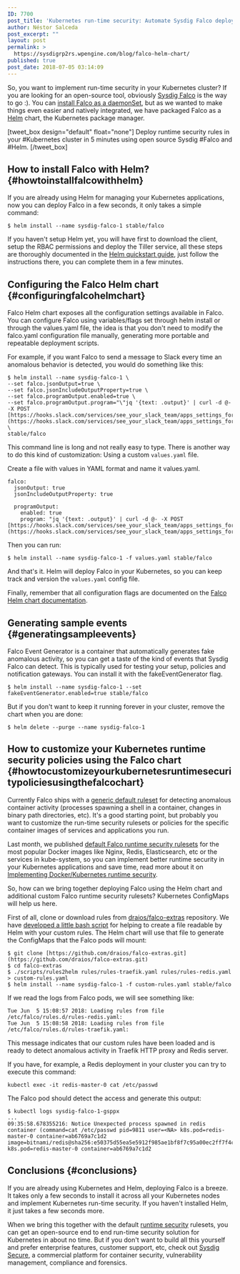 ```yaml
---
ID: 7700
post_title: 'Kubernetes run-time security: Automate Sysdig Falco deployment using Helm charts.'
author: Néstor Salceda
post_excerpt: ""
layout: post
permalink: >
  https://sysdigrp2rs.wpengine.com/blog/falco-helm-chart/
published: true
post_date: 2018-07-05 03:14:09
---
```

So, you want to implement run-time security in your Kubernetes cluster? If you are looking for an open-source tool, obviously <a href="https://sysdigrp2rs.wpengine.com/opensource/falco/" target="_blank" rel="noopener">Sysdig Falco</a> is the way to go :). You can <a href="https://sysdigrp2rs.wpengine.com/blog/runtime-security-kubernetes-sysdig-falco/" target="_blank" rel="noopener">install Falco as a daemonSet</a>, but as we wanted to make things even easier and natively integrated, we have packaged Falco as a <a href="https://helm.sh/" target="_blank" rel="noopener">Helm</a> chart, the Kubernetes package manager.

[tweet_box design="default" float="none"] Deploy runtime security rules in your #Kubernetes cluster in 5 minutes using open source Sysdig #Falco and #Helm. [/tweet_box] 

## How to install Falco with Helm? {#howtoinstallfalcowithhelm}

If you are already using Helm for managing your Kubernetes applications, now you can deploy Falco in a few seconds, it only takes a simple command:

    $ helm install --name sysdig-falco-1 stable/falco

If you haven't setup Helm yet, you will have first to download the client, setup the RBAC permissions and deploy the Tiller service, all these steps are thoroughly documented in the <a href="https://docs.helm.sh/using_helm/#quickstart-guide" target="_blank" rel="noopener">Helm quickstart guide</a>, just follow the instructions there, you can complete them in a few minutes.

## Configuring the Falco Helm chart {#configuringfalcohelmchart}

Falco Helm chart exposes all the configuration settings available in Falco. You can configure Falco using variables/flags set through helm install or through the values.yaml file, the idea is that you don't need to modify the falco.yaml configuration file manually, generating more portable and repeatable deployment scripts.

For example, if you want Falco to send a message to Slack every time an anomalous behavior is detected, you would do something like this:

    $ helm install --name sysdig-falco-1 \
    --set falco.jsonOutput=true \
    --set falco.jsonIncludeOutputProperty=true \
    --set falco.programOutput.enabled=true \
    --set falco.programOutput.program="\"jq '{text: .output}' | curl -d @- -X POST [https://hooks.slack.com/services/see_your_slack_team/apps_settings_for/a_webhook_url\](https://hooks.slack.com/services/see_your_slack_team/apps_settings_for/a_webhook_url\)"\" \
    stable/falco

This command line is long and not really easy to type. There is another way to do this kind of customization: Using a custom `values.yaml` file.

Create a file with values in YAML format and name it values.yaml.

    falco:
      jsonOutput: true
      jsonIncludeOutputProperty: true
    
      programOutput:
        enabled: true
        program: "jq '{text: .output}' | curl -d @- -X POST [https://hooks.slack.com/services/see_your_slack_team/apps_settings_for/a_webhook_url\](https://hooks.slack.com/services/see_your_slack_team/apps_settings_for/a_webhook_url\)"

Then you can run:

    $ helm install --name sysdig-falco-1 -f values.yaml stable/falco

And that's it. Helm will deploy Falco in your Kubernetes, so you can keep track and version the `values.yaml` config file.

Finally, remember that all configuration flags are documented on the <a href="https://github.com/kubernetes/charts/tree/master/stable/falco" target="_blank" rel="noopener">Falco Helm chart documentation</a>.

## Generating sample events {#generatingsampleevents}

Falco Event Generator is a container that automatically generates fake anomalous activity, so you can get a taste of the kind of events that Sysdig Falco can detect. This is typically used for testing your setup, policies and notification gateways. You can install it with the fakeEventGenerator flag.

    $ helm install --name sysdig-falco-1 --set fakeEventGenerator.enabled=true stable/falco

But if you don't want to keep it running forever in your cluster, remove the chart when you are done:

    $ helm delete --purge --name sysdig-falco-1

## How to customize your Kubernetes runtime security policies using the Falco chart {#howtocustomizeyourkubernetesruntimesecuritypoliciesusingthefalcochart}

Currently Falco ships with a <a href="https://github.com/draios/falco/tree/dev/rules" target="_blank" rel="noopener">generic default ruleset</a> for detecting anomalous container activity (processes spawning a shell in a container, changes in binary path directories, etc). It's a good starting point, but probably you want to customize the run-time security rulesets or policies for the specific container images of services and applications you run.

Last month, we published <a href="https://github.com/draios/falco-extras" target="_blank" rel="noopener">default Falco runtime security rulesets</a> for the most popular Docker images like Nginx, Redis, Elasticsearch, etc or the services in kube-system, so you can implement better runtime security in your Kubernetes applications and save time, read more about it on <a href="https://sysdigrp2rs.wpengine.com/blog/docker-runtime-security/" target="_blank" rel="noopener">Implementing Docker/Kubernetes runtime security</a>.

So, how can we bring together deploying Falco using the Helm chart and additional custom Falco runtime security rulesets? Kubernetes ConfigMaps will help us here.

First of all, clone or download rules from <a href="https://github.com/draios/falco-extras" target="_blank" rel="noopener">draios/falco-extras</a> repository. We have <a href="https://github.com/draios/falco-extras/blob/master/scripts/rules2helm" target="_blank" rel="noopener">developed a little bash script</a> for helping to create a file readable by Helm with your custom rules. The Helm chart will use that file to generate the ConfigMaps that the Falco pods will mount:

    $ git clone [https://github.com/draios/falco-extras.git](https://github.com/draios/falco-extras.git)
    $ cd falco-extras
    $ ./scripts/rules2helm rules/rules-traefik.yaml rules/rules-redis.yaml > custom-rules.yaml
    $ helm install --name sysdig-falco-1 -f custom-rules.yaml stable/falco

If we read the logs from Falco pods, we will see something like:

    Tue Jun  5 15:08:57 2018: Loading rules from file /etc/falco/rules.d/rules-redis.yaml:
    Tue Jun  5 15:08:58 2018: Loading rules from file /etc/falco/rules.d/rules-traefik.yaml:

This message indicates that our custom rules have been loaded and is ready to detect anomalous activity in Traefik HTTP proxy and Redis server.

If you have, for example, a Redis deployment in your cluster you can try to execute this command:

    kubectl exec -it redis-master-0 cat /etc/passwd

The Falco pod should detect the access and generate this output:

    $ kubectl logs sysdig-falco-1-gsppx
    ...
    09:35:58.678355216: Notice Unexpected process spawned in redis container (command=cat /etc/passwd pid=9811 user=<NA> k8s.pod=redis-master-0 container=ab6769a7c1d2 image=bitnami/redis@sha256:e50375d55ea5e5912f985ae1bf8f7c95a00ec2ff7f4c18e3c9afe7b98dcdaf43) k8s.pod=redis-master-0 container=ab6769a7c1d2

## Conclusions {#conclusions}

If you are already using Kubernetes and Helm, deploying Falco is a breeze. It takes only a few seconds to install it across all your Kubernetes nodes and implement Kubernetes run-time security. If you haven't installed Helm, it just takes a few seconds more.

When we bring this together with the default <a href="https://sysdigrp2rs.wpengine.com/blog/docker-runtime-security/" target="_blank" rel="noopener">runtime security</a> rulesets, you can get an open-source end to end run-time security solution for Kubernetes in about no time. But if you don't want to build all this yourself and prefer enterprise features, customer support, etc, check out <a href="https://sysdigrp2rs.wpengine.com/product/secure/" target="_blank" rel="noopener">Sysdig Secure</a>, a commercial platform for container security, vulnerability management, compliance and forensics.
